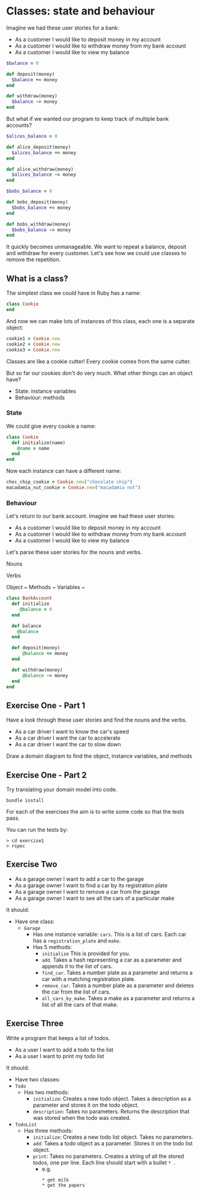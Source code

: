 # Classes: state and behaviour

Imagine we had these user stories for a bank:

- As a customer I would like to deposit money in my account
- As a customer I would like to withdraw money from my bank account
- As a customer I would like to view my balance

```ruby
$balance = 0

def deposit(money)
  $balance += money
end

def withdraw(money)
  $balance -= money
end
```

But what if we wanted our program to keep track of multiple bank accounts?

```ruby
$alices_balance = 0

def alice_deposit(money)
  $alices_balance += money
end

def alice_withdraw(money)
  $alices_balance -= money
end

$bobs_balance = 0

def bobs_deposit(money)
  $bobs_balance += money
end

def bobs_withdraw(money)
  $bobs_balance -= money
end
```

It quickly becomes unmanageable. We want to repeat a balance, deposit and withdraw
for every customer. Let's see how we could use classes to remove the repetition.

## What is a class?

The simplest class we could have in Ruby has a name:

```ruby
class Cookie
end
```

And now we can make lots of instances of this class, each one is a separate object:

```ruby
cookie1 = Cookie.new
cookie2 = Cookie.new
cookie3 = Cookie.new
```

Classes are like a cookie cutter! Every cookie comes from the same cutter.

But so far our cookies don't do very much. What other things can an object have?

 - State: instance variables
 - Behaviour: methods

### State

We could give every cookie a name:

```ruby
class Cookie
  def initialize(name)
    @name = name
  end
end
```

Now each instance can have a different name:

```ruby
choc_chip_cookie = Cookie.new("chocolate chip")
macadamia_nut_cookie = Cookie.new("macadamia nut")
```

### Behaviour

Let's return to our bank account. Imagine we had these user stories:

- As a customer I would like to deposit money in my account
- As a customer I would like to withdraw money from my bank account
- As a customer I would like to view my balance

Let's parse these user stories for the nouns and verbs.

Nouns

Verbs

Object ~
Methods ~
Variables ~

```ruby
class BankAccount
  def initialize
     @balance = 0
  end

  def balance
    @balance
  end

  def deposit(money)
      @balance += money
  end  

  def withdraw(money)
      @balance -= money
  end
end
```

## Exercise One - Part 1

Have a look through these user stories and find the nouns and the verbs.

- As a car driver I want to know the car's speed
- As a car driver I want the car to accelerate
- As a car driver I want the car to slow down

Draw a domain diagram to find the object, instance variables, and methods

## Exercise One - Part 2

Try translating your domain model into code.

`bundle install`

For each of the exercises the aim is to write some code so that the tests pass.

You can run the tests by:
```shell
> cd exercise1
> rspec
```

## Exercise Two

- As a garage owner I want to add a car to the garage
- As a garage owner I want to find a car by its registration plate
- As a garage owner I want to remove a car from the garage
- As a garage owner I want to see all the cars of a particular make

It should:
* Have one class:
  * `Garage`
    * Has one instance variable:
      `cars`. This is a list of cars. Each car has a `registration_plate` and `make`.
    * Has 5 methods:
      * `initialize` This is provided for you.
      * `add`. Takes a hash representing a car as a parameter and appends it to the list of cars.
      * `find_car`. Takes a number plate as a parameter and returns a car with a matching registration plate.
      * `remove_car`. Takes a number plate as a parameter and deletes the car from the list of cars.
      * `all_cars_by_make`. Takes a make as a parameter and returns a list of all the cars of that make.

## Exercise Three

Write a program that keeps a list of todos.

- As a user I want to add a todo to the list
- As a user I want to print my todo list

It should:
* Have two classes:
 * `Todo`
   * Has two methods:
     * `initialize`: Creates a new todo object. Takes a description as a
       parameter and stores it on the todo object.
     * `description`: Takes no parameters. Returns the description that was
       stored when the todo was created.
 * `TodoList`
   * Has three methods:
     * `initialize`: Creates a new todo list object. Takes no parameters.
     * `add`: Takes a todo object as a parameter. Stores it on the
       todo list object.
     * `print`: Takes no parameters. Creates a string of all the
       stored todos, one per line. Each line should start with a bullet `* `.
       * e.g.
         ```
         * get milk
         * get the papers
         ```

